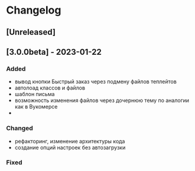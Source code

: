 # Changelog

## [Unreleased]

## [3.0.0beta] - 2023-01-22

### Added
- вывод кнопки Быстрый заказ через подмену файлов теплейтов
- автолоад классов и файлов
- шаблон письма
- возможность изменения файлов через дочернюю тему по аналогии как в Вукомерсе
- 
### Changed
- рефакторинг, изменение архитектуры кода
- создание опций настроек без автозагрузки

### Fixed



